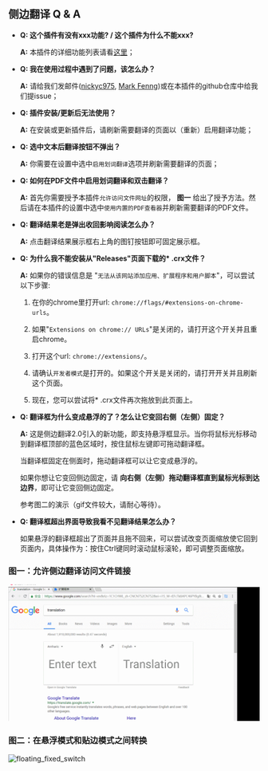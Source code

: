 ## 侧边翻译 Q & A

* __Q: 这个插件有没有xxx功能? / 这个插件为什么不能xxx?__
  
  __A:__ 本插件的详细功能列表请看[这里](./插件介绍.md)；

* __Q: 我在使用过程中遇到了问题，该怎么办？__

  __A:__ 请给我们发邮件([nickyc975](mailto:chenjinlong2016@outlook.com), [Mark Fenng](mailto:f18846188605@gmail.com))或在本插件的github仓库中给我们提issue；

* __Q: 插件安装/更新后无法使用？__

  __A:__ 在安装或更新插件后，请刷新需要翻译的页面以（重新）启用翻译功能；

* __Q: 选中文本后翻译按钮不弹出？__
  
  __A:__ 你需要在设置中选中`启用划词翻译`选项并刷新需要翻译的页面；

* __Q: 如何在PDF文件中启用划词翻译和双击翻译？__

  __A:__ 首先你需要授予本插件`允许访问文件网址`的权限， __图一__ 给出了授予方法。然后请在本插件的设置中选中`使用内置的PDF查看器`并刷新需要翻译的PDF文件。

* __Q: 翻译结果老是弹出收回影响阅读怎么办？__

  __A:__ 点击翻译结果展示框右上角的图钉按钮即可固定展示框。

* __Q: 为什么我不能安装从"Releases"页面下载的* .crx文件？__

  __A:__ 如果你的错误信息是 "``无法从该网站添加应用、扩展程序和用户脚本``"，可以尝试以下步骤:

  1. 在你的chrome里打开url: ``chrome://flags/#extensions-on-chrome-urls``。

  2. 如果"``Extensions on chrome:// URLs``"是关闭的，请打开这个开关并且重启chrome。

  3. 打开这个url: ``chrome://extensions/``。

  4. 请确认``开发者模式``是打开的。如果这个开关是关闭的，请打开开关并且刷新这个页面。

  5. 现在，您可以尝试将* .crx文件再次拖放到此页面上。

* __Q: 翻译框为什么变成悬浮的了？怎么让它变回右侧（左侧）固定？__

  __A:__ 这是侧边翻译2.0引入的新功能，即支持悬浮框显示。当你将鼠标光标移动到翻译框顶部的蓝色区域时，按住鼠标左键即可拖动翻译框。

  当翻译框固定在侧面时，拖动翻译框可以让它变成悬浮的。

  如果你想让它变回侧边固定，请 __向右侧（左侧）拖动翻译框直到鼠标光标到达边界__，即可让它变回侧边固定。

  参考图二的演示（gif文件较大，请耐心等待）。

* __Q: 翻译框超出界面导致我看不见翻译结果怎么办？__

  如果悬浮的翻译框超出了页面并且拖不回来，可以尝试改变页面缩放使它回到页面内，具体操作为：按住Ctrl键同时滚动鼠标滚轮，即可调整页面缩放。

### 图一：允许侧边翻译访问文件链接

![grant_access](../../images/grant_access.gif)

### 图二：在悬浮模式和贴边模式之间转换

![floating_fixed_switch](../../images/floating_fixed_switch.gif)